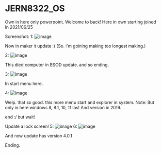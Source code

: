 # JERN8322_OS
Own in here only powerpoint.
Welcome to back!
Here in own starting joined in 2021/06/25

Screenshot:
1:
![image](https://user-images.githubusercontent.com/99561059/183796283-888ff328-d640-4be3-85c4-b39731896155.png)


Now in maker it update :) (So. i'm goining making too longest making.)

2:
![image](https://user-images.githubusercontent.com/99561059/183796360-7ba0aaf2-3f5b-41cd-a354-cb5bb4e87482.png)

This died computer in BSOD update. and so ending.

3:
![image](https://user-images.githubusercontent.com/99561059/183796388-95688586-1dfc-416f-83a6-0261e03f2bdf.png)

In start menu here.

4:
![image](https://user-images.githubusercontent.com/99561059/183796436-35aae232-afdc-4d48-9a85-442d4544584e.png)


Welp. that so good. this more menu start and explorer in system.
Note:
But only in here windows 8, 8.1, 10, 11 last
And version in 2019.

end :/ but wait!

Update a lock screen!
5:
![image](https://user-images.githubusercontent.com/99561059/183796512-22c74630-afae-4d8b-86f8-95230386b515.png)
6:
![image](https://user-images.githubusercontent.com/99561059/183796541-6f9b570b-ba39-4a83-a4ef-87e8cf31d320.png)

And now update has version 4.0.1

Ending.
